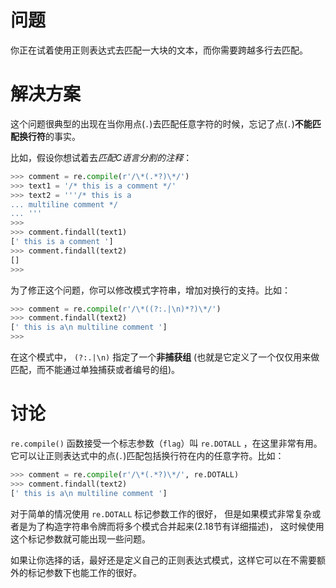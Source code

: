 # 问题

你正在试着使用正则表达式去匹配一大块的文本，而你需要跨越多行去匹配。

# 解决方案

这个问题很典型的出现在当你用点(`.`)去匹配任意字符的时候，忘记了点(`.`)**不能匹配换行符**的事实。

比如，假设你想试着去*匹配C语言分割的注释*： 

```python
>>> comment = re.compile(r'/\*(.*?)\*/')
>>> text1 = '/* this is a comment */'
>>> text2 = '''/* this is a
... multiline comment */
... '''
>>>
>>> comment.findall(text1)
[' this is a comment ']
>>> comment.findall(text2)
[]
>>>
```

为了修正这个问题，你可以修改模式字符串，增加对换行的支持。比如：

```python
>>> comment = re.compile(r'/\*((?:.|\n)*?)\*/')
>>> comment.findall(text2)
[' this is a\n multiline comment ']
>>>
```

在这个模式中， `(?:.|\n)` 指定了一个**非捕获组** (也就是它定义了一个仅仅用来做匹配，而不能通过单独捕获或者编号的组)。

# 讨论

`re.compile()` 函数接受一个标志参数（`flag`）叫 `re.DOTALL` ，在这里非常有用。 它可以让正则表达式中的点(`.`)匹配包括换行符在内的任意字符。比如：

```python
>>> comment = re.compile(r'/\*(.*?)\*/', re.DOTALL)
>>> comment.findall(text2)
[' this is a\n multiline comment ']
```

对于简单的情况使用 `re.DOTALL` 标记参数工作的很好， 但是如果模式非常复杂或者是为了构造字符串令牌而将多个模式合并起来(2.18节有详细描述)， 这时候使用这个标记参数就可能出现一些问题。 

如果让你选择的话，最好还是定义自己的正则表达式模式，这样它可以在不需要额外的标记参数下也能工作的很好。

